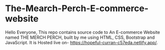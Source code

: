 # The-Mearch-Perch-E-commerce-website
Hello Everyone, This repo contains source code to An E-commerce Website named THE MERCH PERCH, built by me using HTML, CSS, Bootstrap and JavaScript. It is Hosted live on- https://hopeful-curran-c57eda.netlify.app/.
